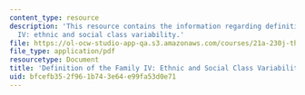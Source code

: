 ```yaml
---
content_type: resource
description: 'This resource contains the information regarding definition of the family
  IV: ethnic and social class variability.'
file: https://ol-ocw-studio-app-qa.s3.amazonaws.com/courses/21a-230j-the-contemporary-american-family-spring-2004/bfcefb352f961b743e64e99fa53d0e71_MIT21A_230JS04_8talor.pdf
file_type: application/pdf
resourcetype: Document
title: 'Definition of the Family IV: Ethnic and Social Class Variability'
uid: bfcefb35-2f96-1b74-3e64-e99fa53d0e71
---
```

